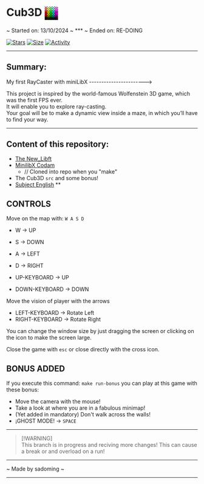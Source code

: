 # Cub3D  <img align="center" src="assets/textures/error-tile_anim/error-tile.gif" height="35" alt="error tile"/>

~ Started on: 13/10/2024 ~ *** ~ Ended on: RE-DOING

[![Stars](https://img.shields.io/github/stars/Sulig/Cub3D?color=ffff00&label=Stars&logo=Stars&style=?style=flat)](https://github.com/Sulig/Cub3D)
[![Size](https://img.shields.io/github/repo-size/Sulig/Cub3D?color=blue&label=Size&logo=Size&style=?style=flat)](https://github.com/Sulig/Cub3D)
[![Activity](https://img.shields.io/github/last-commit/Sulig/Cub3D?color=orange&label=Last%20Commit&style=flat)](https://github.com/Sulig/Cub3D)

***
## Summary:
My first RayCaster with miniLibX -----------------------> <br/>

This project is inspired by the world-famous Wolfenstein 3D game, which was the first FPS ever. <br />
It will enable you to explore ray-casting. <br />
Your goal will be to make a dynamic view inside a maze, in which you’ll have to find your way.

***
## Content of this repository:
- [The New_Libft](https://github.com/Sulig/New_Libft)
- [MinilibX Codam](https://github.com/codam-coding-college/MLX42)
  - // Cloned into repo when you "make"
- The Cub3D `src` and some bonus!
- [Subject English](https://github.com/Sulig/Cub3D/blob/master/Cub3D_subject-en.pdf)
**

## CONTROLS
Move on the map with: `W A S D`
 - W -> UP
 - S -> DOWN
 - A -> LEFT
 - D -> RIGHT

 - UP-KEYBOARD -> UP
 - DOWN-KEYBOARD -> DOWN

Move the vision of player with the arrows
 - LEFT-KEYBOARD -> Rotate Left
 - RIGHT-KEYBOARD -> Rotate Right

You can change the window size by just dragging the screen or clicking on the icon to make the screen large.

Close the game with `esc` or close directly with the cross icon.

## BONUS ADDED
If you execute this command: `make run-bonus` you can play at this game with these bonus:

  - Move the camera with the mouse!
  - Take a look at where you are in a fabulous minimap!
  - (Yet added in mandatory) Don't walk across the walls!
  - ¡GHOST MODE! -> `SPACE`

***

> [!WARNING]\
> This branch is in progress and reciving more changes!
> This can cause a break or and overload on a run!

***
~      	Made by sadoming        	~
***
